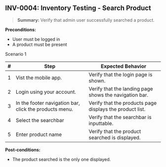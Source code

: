 ## **INV-0004:** Inventory Testing - Search  Product

> **Summary:** Verify that admin user successfully searched a product.  <br>

**Preconditions:** 
+ User must be logged in
+ A product must be present

Scenario 1 

 | \# | Step | Expected Behavior | 
 |----|------|-------------------| 
 |  1 | Vist the mobile app.     | Verify that the login page is shown.   | 
 |  2 | Login using your account.     | Verify that the landing page shows the navigation bar.   | 
 |  3 | In the footer navigation bar, click the products menu.     | Verify that the products page displays the product list.  |  
 |  4 | Select the searchbar    | Verify that the searchbar is inputtable. |  
 |  5 | Enter product name       | Verify that the product searched is displayed.   |  

**Post-conditions:**
+ The product searched is the only one displayed.
